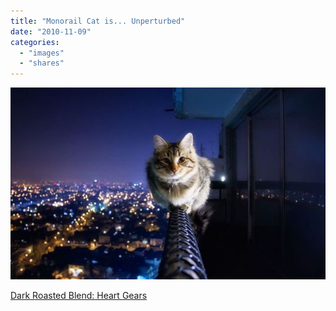```yaml
---
title: "Monorail Cat is... Unperturbed"
date: "2010-11-09"
categories: 
  - "images"
  - "shares"
---
```


![](images/tumblr_lbmhsrzLbn1qz4vrlo1_1280.jpg)

[Dark Roasted Blend: Heart Gears](http://www.darkroastedblend.com/2010/11/heart-gears.html?utm_source=feedburner&utm_medium=feed&utm_campaign=Feed%3A+TheThrillingWonderStory+%28Dark+Roasted+Blend%29)
